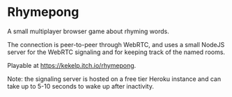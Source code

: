 # Rhymepong

A small multiplayer browser game about rhyming words. 

The connection is peer-to-peer through WebRTC, and uses a small NodeJS server for the WebRTC signaling and for keeping track of the named rooms.

Playable at https://kekelp.itch.io/rhymepong.

Note: the signaling server is hosted on a free tier Heroku instance and can take up to 5-10 seconds to wake up after inactivity.
